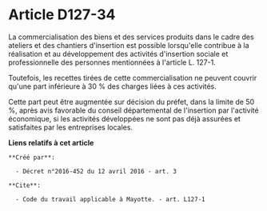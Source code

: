 # Article D127-34

La commercialisation des biens et des services produits dans le cadre des ateliers et des chantiers d'insertion est possible
lorsqu'elle contribue à la réalisation et au développement des activités d'insertion sociale et professionnelle des personnes
mentionnées à l'article L. 127-1. 

Toutefois, les recettes tirées de cette commercialisation ne peuvent couvrir qu'une part inférieure à 30 % des charges liées
à ces activités. 

Cette part peut être augmentée sur décision du préfet, dans la limite de 50 %, après avis favorable du conseil départemental
de l'insertion par l'activité économique, si les activités développées ne sont pas déjà assurées et satisfaites par les
entreprises locales.

**Liens relatifs à cet article**

	**Créé par**:

	  - Décret n°2016-452 du 12 avril 2016 - art. 3

	**Cite**:

	  - Code du travail applicable à Mayotte. - art. L127-1
